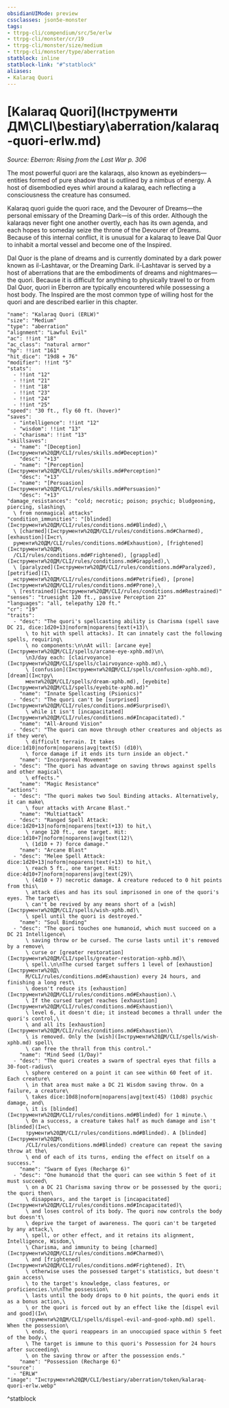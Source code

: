 ```yaml
---
obsidianUIMode: preview
cssclasses: json5e-monster
tags:
- ttrpg-cli/compendium/src/5e/erlw
- ttrpg-cli/monster/cr/19
- ttrpg-cli/monster/size/medium
- ttrpg-cli/monster/type/aberration
statblock: inline
statblock-link: "#^statblock"
aliases:
- Kalaraq Quori
---
```

# [Kalaraq Quori](Інструменти ДМ\CLI\bestiary\aberration/kalaraq-quori-erlw.md)
*Source: Eberron: Rising from the Last War p. 306*  

The most powerful quori are the kalaraqs, also known as eyebinders—entities formed of pure shadow that is outlined by a nimbus of energy. A host of disembodied eyes whirl around a kalaraq, each reflecting a consciousness the creature has consumed.

Kalaraq quori guide the quori race, and the Devourer of Dreams—the personal emissary of the Dreaming Dark—is of this order. Although the kalaraqs never fight one another overtly, each has its own agenda, and each hopes to someday seize the throne of the Devourer of Dreams. Because of this internal conflict, it is unusual for a kalaraq to leave Dal Quor to inhabit a mortal vessel and become one of the Inspired.

Dal Quor is the plane of dreams and is currently dominated by a dark power known as il-Lashtavar, or the Dreaming Dark. il-Lashtavar is served by a host of aberrations that are the embodiments of dreams and nightmares—the quori. Because it is difficult for anything to physically travel to or from Dal Quor, quori in Eberron are typically encountered while possessing a host body. The Inspired are the most common type of willing host for the quori and are described earlier in this chapter.

```statblock
"name": "Kalaraq Quori (ERLW)"
"size": "Medium"
"type": "aberration"
"alignment": "Lawful Evil"
"ac": !!int "18"
"ac_class": "natural armor"
"hp": !!int "161"
"hit_dice": "19d8 + 76"
"modifier": !!int "5"
"stats":
  - !!int "12"
  - !!int "21"
  - !!int "18"
  - !!int "23"
  - !!int "24"
  - !!int "25"
"speed": "30 ft., fly 60 ft. (hover)"
"saves":
  - "intelligence": !!int "12"
  - "wisdom": !!int "13"
  - "charisma": !!int "13"
"skillsaves":
  - "name": "[Deception](Інструменти%20ДМ/CLI/rules/skills.md#Deception)"
    "desc": "+13"
  - "name": "[Perception](Інструменти%20ДМ/CLI/rules/skills.md#Perception)"
    "desc": "+13"
  - "name": "[Persuasion](Інструменти%20ДМ/CLI/rules/skills.md#Persuasion)"
    "desc": "+13"
"damage_resistances": "cold; necrotic; poison; psychic; bludgeoning, piercing, slashing\
  \ from nonmagical attacks"
"condition_immunities": "[blinded](Інструменти%20ДМ/CLI/rules/conditions.md#Blinded),\
  \ [charmed](Інструменти%20ДМ/CLI/rules/conditions.md#Charmed), [exhaustion](Інст\
  рументи%20ДМ/CLI/rules/conditions.md#Exhaustion), [frightened](Інструменти%20ДМ\
  /CLI/rules/conditions.md#Frightened), [grappled](Інструменти%20ДМ/CLI/rules/conditions.md#Grappled),\
  \ [paralyzed](Інструменти%20ДМ/CLI/rules/conditions.md#Paralyzed), [petrified](І\
  нструменти%20ДМ/CLI/rules/conditions.md#Petrified), [prone](Інструменти%20ДМ/CLI/rules/conditions.md#Prone),\
  \ [restrained](Інструменти%20ДМ/CLI/rules/conditions.md#Restrained)"
"senses": "truesight 120 ft., passive Perception 23"
"languages": "all, telepathy 120 ft."
"cr": "19"
"traits":
  - "desc": "The quori's spellcasting ability is Charisma (spell save DC 21, dice:1d20+13|noform|noparens|text(+13)\
      \ to hit with spell attacks). It can innately cast the following spells, requiring\
      \ no components:\n\nAt will: [arcane eye](Інструменти%20ДМ/CLI/spells/arcane-eye-xphb.md)\n\
      \n3/day each: [clairvoyance](Інструменти%20ДМ/CLI/spells/clairvoyance-xphb.md),\
      \ [confusion](Інструменти%20ДМ/CLI/spells/confusion-xphb.md), [dream](Інстру\
      менти%20ДМ/CLI/spells/dream-xphb.md), [eyebite](Інструменти%20ДМ/CLI/spells/eyebite-xphb.md)"
    "name": "Innate Spellcasting (Psionics)"
  - "desc": "The quori can't be [surprised](Інструменти%20ДМ/CLI/rules/conditions.md#Surprised)\
      \ while it isn't [incapacitated](Інструменти%20ДМ/CLI/rules/conditions.md#Incapacitated)."
    "name": "All-Around Vision"
  - "desc": "The quori can move through other creatures and objects as if they were\
      \ difficult terrain. It takes dice:1d10|noform|noparens|avg|text(5) (d10)\
      \ force damage if it ends its turn inside an object."
    "name": "Incorporeal Movement"
  - "desc": "The quori has advantage on saving throws against spells and other magical\
      \ effects."
    "name": "Magic Resistance"
"actions":
  - "desc": "The quori makes two Soul Binding attacks. Alternatively, it can make\
      \ four attacks with Arcane Blast."
    "name": "Multiattack"
  - "desc": "Ranged Spell Attack: dice:1d20+13|noform|noparens|text(+13) to hit,\
      \ range 120 ft., one target. Hit: dice:1d10+7|noform|noparens|avg|text(12)\
      \ (1d10 + 7) force damage."
    "name": "Arcane Blast"
  - "desc": "Melee Spell Attack: dice:1d20+13|noform|noparens|text(+13) to hit,\
      \ reach 5 ft., one target. Hit: dice:4d10+7|noform|noparens|avg|text(29)\
      \ (4d10 + 7) necrotic damage. A creature reduced to 0 hit points from this\
      \ attack dies and has its soul imprisoned in one of the quori's eyes. The target\
      \ can't be revived by any means short of a [wish](Інструменти%20ДМ/CLI/spells/wish-xphb.md)\
      \ spell until the quori is destroyed."
    "name": "Soul Binding"
  - "desc": "The quori touches one humanoid, which must succeed on a DC 21 Intelligence\
      \ saving throw or be cursed. The curse lasts until it's removed by a remove\
      \ curse or [greater restoration](Інструменти%20ДМ/CLI/spells/greater-restoration-xphb.md)\
      \ spell.\n\nThe cursed target suffers 1 level of [exhaustion](Інструменти%20Д\
      М/CLI/rules/conditions.md#Exhaustion) every 24 hours, and finishing a long rest\
      \ doesn't reduce its [exhaustion](Інструменти%20ДМ/CLI/rules/conditions.md#Exhaustion).\
      \ If the cursed target reaches [exhaustion](Інструменти%20ДМ/CLI/rules/conditions.md#Exhaustion)\
      \ level 6, it doesn't die; it instead becomes a thrall under the quori's control,\
      \ and all its [exhaustion](Інструменти%20ДМ/CLI/rules/conditions.md#Exhaustion)\
      \ is removed. Only the [wish](Інструменти%20ДМ/CLI/spells/wish-xphb.md) spell\
      \ can free the thrall from this control."
    "name": "Mind Seed (1/Day)"
  - "desc": "The quori creates a swarm of spectral eyes that fills a 30-foot-radius\
      \ sphere centered on a point it can see within 60 feet of it. Each creature\
      \ in that area must make a DC 21 Wisdom saving throw. On a failure, a creature\
      \ takes dice:10d8|noform|noparens|avg|text(45) (10d8) psychic damage, and\
      \ it is [blinded](Інструменти%20ДМ/CLI/rules/conditions.md#Blinded) for 1 minute.\
      \ On a success, a creature takes half as much damage and isn't [blinded](Інс\
      трументи%20ДМ/CLI/rules/conditions.md#Blinded). A [blinded](Інструменти%20ДМ\
      /CLI/rules/conditions.md#Blinded) creature can repeat the saving throw at the\
      \ end of each of its turns, ending the effect on itself on a success."
    "name": "Swarm of Eyes (Recharge 6)"
  - "desc": "One humanoid that the quori can see within 5 feet of it must succeed\
      \ on a DC 21 Charisma saving throw or be possessed by the quori; the quori then\
      \ disappears, and the target is [incapacitated](Інструменти%20ДМ/CLI/rules/conditions.md#Incapacitated)\
      \ and loses control of its body. The quori now controls the body but doesn't\
      \ deprive the target of awareness. The quori can't be targeted by any attack,\
      \ spell, or other effect, and it retains its alignment, Intelligence, Wisdom,\
      \ Charisma, and immunity to being [charmed](Інструменти%20ДМ/CLI/rules/conditions.md#Charmed)\
      \ and [frightened](Інструменти%20ДМ/CLI/rules/conditions.md#Frightened). It\
      \ otherwise uses the possessed target's statistics, but doesn't gain access\
      \ to the target's knowledge, class features, or proficiencies.\n\nThe possession\
      \ lasts until the body drops to 0 hit points, the quori ends it as a bonus action,\
      \ or the quori is forced out by an effect like the [dispel evil and good](Ін\
      струменти%20ДМ/CLI/spells/dispel-evil-and-good-xphb.md) spell. When the possession\
      \ ends, the quori reappears in an unoccupied space within 5 feet of the body.\
      \ The target is immune to this quori's Possession for 24 hours after succeeding\
      \ on the saving throw or after the possession ends."
    "name": "Possession (Recharge 6)"
"source":
  - "ERLW"
"image": "Інструменти%20ДМ/CLI/bestiary/aberration/token/kalaraq-quori-erlw.webp"
```
^statblock